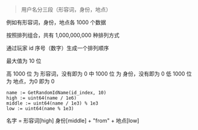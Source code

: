 > 用户名分三段（形容词，身份，地点）

例如有形容词，身份，地点各 1000 个数据

按照排列组合，共有 1,000,000,000 种排列方式

通过玩家 id 序号（数字）生成一个排列顺序

最大值为 10 位

高 1000 位 为 形容词，没有即为 0
中 1000 位 为 身份，没有即为 0
低 1000 位 为 地点，为0 即为 0

```golang
name := GetRandomIdName(id_index, 10)
high := uint64(name / 1e6)
middle := uint64(name / 1e3) % 1e3
low := uint64(name % 1e3)
```

名字 = 形容词[high] 身份[middle] + "from" + 地点[low]   
